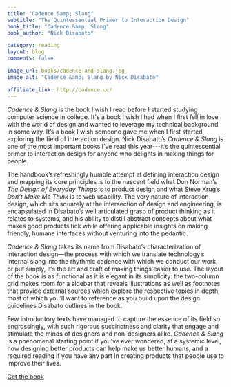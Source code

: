 ```yaml
---
title: "Cadence &amp; Slang"
subtitle: "The Quintessential Primer to Interaction Design"
book_title: "Cadence &amp; Slang"
book_author: "Nick Disabato"

category: reading
layout: blog
comments: false

image_url: books/cadence-and-slang.jpg
image_alt: "Cadence &amp; Slang by Nick Disabato"

affiliate_link: http://cadence.cc/
---
```


*Cadence &amp; Slang* is the book I wish I read before I started studying computer science in college. It's a book I wish I had when I first fell in love with the world of design and wanted to leverage my technical background in some way. It’s a book I wish someone gave me when I first started exploring the field of interaction design. Nick Disabato’s *Cadence &amp; Slang* is one of the most important books I’ve read this year---it’s the quintessential primer to interaction design for anyone who delights in making things for people.

The handbook’s refreshingly humble attempt at defining interaction design and mapping its core principles is to the nascent field what Don Norman’s *The Design of Everyday Things* is to product design and what Steve Krug’s *Don’t Make Me Think* is to web usability. The very nature of interaction design, which sits squarely at the intersection of design and engineering, is encapsulated in Disabato’s well articulated grasp of product thinking as it relates to systems, and his ability to distill abstract concepts about what makes good products tick while offering applicable insights on making friendly, humane interfaces without venturing into the pedantic.

*Cadence &amp; Slang* takes its name from Disabato’s characterization of interaction design—the process with which we translate technology’s internal slang into the rhythmic cadence with which we conduct our work, or put simply, it’s the art and craft of making things easier to use. The layout of the book is as functional as it is elegant in its simplicity: the two-column grid makes room for a sidebar that reveals illustrations as well as footnotes that provide external sources which explore the respective topics in depth, most of which you’ll want to reference as you build upon the design guidelines Disabato outlines in the book.

Few introductory texts have managed to capture the essence of its field so engrossingly, with such rigorous succinctness and clarity that engage and stimulate the minds of designers and non-designers alike. *Cadence &amp; Slang* is a phenomenal starting point if you’ve ever wondered, at a systemic level, how designing better products can help make us better humans, and a required reading if you have any part in creating products that people use to improve their lives.

<a class="button buy" href="{{ page.affiliate_link }}">
  Get the book
</a>

